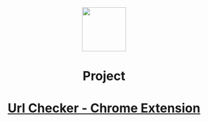 <div align="center">
  <img src="https://media.giphy.com/media/d9AC9cKuNu165UxNtj/giphy.gif" width="100"/>
  
  <h1>Project<h1/>
    
  <a href="https://github.com/EliteWise/url-checker">Url Checker - Chrome Extension</a>
</div>
